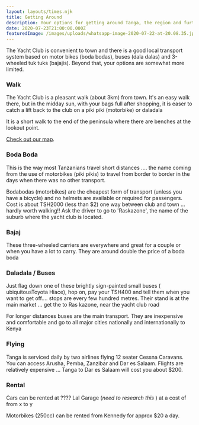```yaml
---
layout: layouts/times.njk
title: Getting Around
description: Your options for getting around Tanga, the region and further afield.
date: 2020-07-23T21:00:00.000Z
featuredImage: /images/uploads/whatsapp-image-2020-07-22-at-20.08.35.jpeg
---
```

The Yacht Club is convenient to town and there is a good local transport system based on motor bikes (boda bodas), buses (dala dalas) and 3-wheeled tuk tuks (bajajis). Beyond that, your options are somewhat more limited.

### Walk

The Yacht Club is a pleasant walk (about 3km) from town. It's an easy walk there, but in the midday sun, with your bags full after shopping, it is easer to catch a lift back to the club on a piki piki (motorbike) or daladala 

It is a short walk to the end of the peninsula where there are benches at the lookout point.

[Check out our map](/map/).

### Boda Boda

This is the way most Tanzanians travel short distances .... the name coming from the use of motorbikes (piki pikis) to travel from border to border in the days when there was no other transport.

Bodabodas (motorbikes) are the cheapest form of transport (unless you have a bicycle)  and no helmets are available or required for passengers. Cost is about TSH2000 (less than $2) one way between club and town ... hardly worth walking!! Ask the driver to go to  'Raskazone', the name of the suburb where the yacht club is located. 

### Bajaj

These three-wheeled carriers are everywhere and great for a couple or when you have a lot to carry. They are around double the price of a boda boda

### Daladala / Buses

Just flag down one of these brightly sign-painted small buses ( ubiquitousToyota Hiace), hop on, pay your TSH400 and tell them when you want to get off.... stops are every few hundred metres.  Their stand is at the main market ... get the  to Ras kazone, near the yacht club road

For longer distances buses are the main transport. They are inexpensive and comfortable and go to all major cities nationally and internationally to Kenya 

### Flying

Tanga is serviced daily by two airlines flying 12 seater Cessna Caravans. You can access Arusha, Pemba, Zanzibar and Dar es Salaam. Flights are relatively expensive ...  Tanga to Dar es Salaam will cost you about $200.

### Rental

Cars can be rented at ???? Lal Garage (*need to research this* ) at a cost of from x to y

Motorbikes (250cc) can be rented from Kennedy for approx $20 a day.